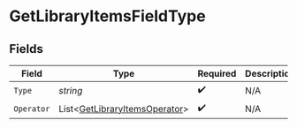# GetLibraryItemsFieldType


## Fields

| Field                                                                             | Type                                                                              | Required                                                                          | Description                                                                       | Example                                                                           |
| --------------------------------------------------------------------------------- | --------------------------------------------------------------------------------- | --------------------------------------------------------------------------------- | --------------------------------------------------------------------------------- | --------------------------------------------------------------------------------- |
| `Type`                                                                            | *string*                                                                          | :heavy_check_mark:                                                                | N/A                                                                               | tag                                                                               |
| `Operator`                                                                        | List<[GetLibraryItemsOperator](../../Models/Requests/GetLibraryItemsOperator.md)> | :heavy_check_mark:                                                                | N/A                                                                               |                                                                                   |